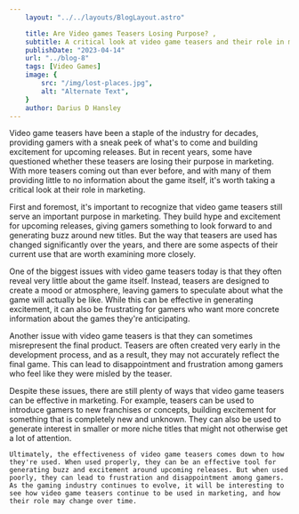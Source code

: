 ```yaml
---
    layout: "../../layouts/BlogLayout.astro"

    title: Are Video games Teasers Losing Purpose? ,                                                       
    subtitle: A critical look at video game teasers and their role in marketing ,
    publishDate: "2023-04-14"
    url: "../blog-8"
    tags: [Video Games]
    image: {
        src: "/img/lost-places.jpg",
        alt: "Alternate Text",
    } 
    author: Darius D Hansley
---
```



<p>Video game teasers have been a staple of the industry for decades, providing gamers with a sneak peek of what's to come and building excitement for upcoming releases. But in recent years, some have questioned whether these teasers are losing their purpose in marketing. With more teasers coming out than ever before, and with many of them providing little to no information about the game itself, it's worth taking a critical look at their role in marketing.</p>

<p>First and foremost, it's important to recognize that video game teasers still serve an important purpose in marketing. They build hype and excitement for upcoming releases, giving gamers something to look forward to and generating buzz around new titles. But the way that teasers are used has changed significantly over the years, and there are some aspects of their current use that are worth examining more closely.</p>

<p>One of the biggest issues with video game teasers today is that they often reveal very little about the game itself. Instead, teasers are designed to create a mood or atmosphere, leaving gamers to speculate about what the game will actually be like. While this can be effective in generating excitement, it can also be frustrating for gamers who want more concrete information about the games they're anticipating.</p>

<p>Another issue with video game teasers is that they can sometimes misrepresent the final product. Teasers are often created very early in the development process, and as a result, they may not accurately reflect the final game. This can lead to disappointment and frustration among gamers who feel like they were misled by the teaser.</p>

<p>Despite these issues, there are still plenty of ways that video game teasers can be effective in marketing. For example, teasers can be used to introduce gamers to new franchises or concepts, building excitement for something that is completely new and unknown. They can also be used to generate interest in smaller or more niche titles that might not otherwise get a lot of attention.</p>
<p>
    
    Ultimately, the effectiveness of video game teasers comes down to how they're used. When used properly, they can be an effective tool for generating buzz and excitement around upcoming releases. But when used poorly, they can lead to frustration and disappointment among gamers. As the gaming industry continues to evolve, it will be interesting to see how video game teasers continue to be used in marketing, and how their role may change over time.

</p>